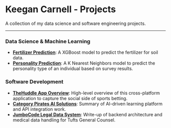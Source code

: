 # Keegan Carnell - Projects

A collection of my data science and software engineering projects.

---

### Data Science & Machine Learning

* **[Fertilizer Prediction]((https://github.com/KeeganCar/Projects/blob/main/KaggleCompetitions/fertilizerComp.py))**: A XGBoost model to predict the fertilizer for soil data.
* **[Personality Prediction]((https://github.com/KeeganCar/Projects/blob/main/KaggleCompetitions/personalityComp.py))**: A K Nearest Neighbors model to predict the personality type of an individual based on survey results.

### Software Development

* **[TheHuddle App Overview](link-to-folder/TheHuddle-README.md)**: High-level overview of this cross-platform application to capture the social side of sports betting.
* **[Category Pirates AI Solutions](link-to-folder/CategoryPirates-AI-README.md)**: Summary of AI-driven learning platform and API integration work.
* **[JumboCode Legal Data System](link-to-folder/JumboCode-README.md)**: Write-up of backend architecture and medical data handling for Tufts General Counsel.
